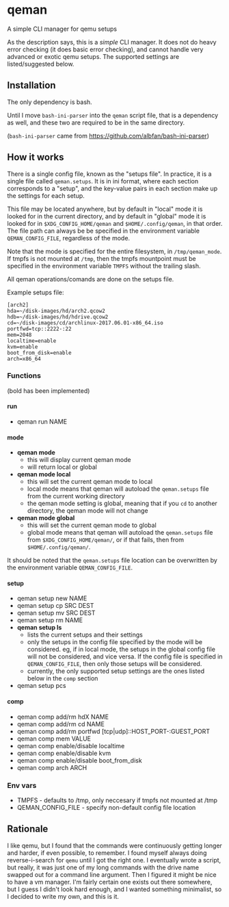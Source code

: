 # qeman

A simple CLI manager for qemu setups

As the description says, this is a _simple_ CLI manager.
It does not do heavy error checking (it does basic error checking),
and cannot handle very advanced or exotic qemu setups. The supported
settings are listed/suggested below.

## Installation

The only dependency is bash.

Until I move `bash-ini-parser` into the `qeman` script file, that
is a dependency as well, and these two are required to be in the
same directory.

(`bash-ini-parser` came from <https://github.com/albfan/bash-ini-parser>)

## How it works

There is a single config file, known as the "setups file".
In practice, it is a single file called `qeman.setups`. It is in ini
format, where each section corresponds to a "setup", and the key-value
pairs in each section make up the settings for each setup. 

This file may be located anywhere, but by default in "local" mode
it is looked for in the current directory, and by default in "global"
mode it is looked for in `$XDG_CONFIG_HOME/qeman` and
`$HOME/.config/qeman`, in that order. The file path can always be
be specified in the environment variable `QEMAN_CONFIG_FILE`,
regardless of the mode.

Note that the mode is specified for the entire filesystem,
in `/tmp/qeman_mode`. If tmpfs is not mounted at `/tmp`, then the
tmpfs mountpoint must be specified in the environment variable
`TMPFS` without the trailing slash.

All qeman operations/comands are done on the setups file.

Example setups file:
```
[arch2]
hda=~/disk-images/hd/arch2.qcow2
hdb=~/disk-images/hd/hdrive.qcow2
cd=~/disk-images/cd/archlinux-2017.06.01-x86_64.iso
portfwd=tcp::2222-:22
mem=2048
localtime=enable
kvm=enable
boot_from_disk=enable
arch=x86_64
```

### Functions

(bold has been implemented)

#### run

- qeman run NAME

#### mode

- **qeman mode**
  - this will display current qeman mode
  - will return local or global
- **qeman mode local**
  - this will set the current qeman mode to local
  - local mode means that qeman will autoload the `qeman.setups` file from the current working directory
  - the qeman mode setting is global, meaning that if you `cd` to another directory, the qeman mode will not change
- **qeman mode global**
  - this will set the current qeman mode to global
  - global mode means that qeman will autoload the `qeman.setups` file from `$XDG_CONFIG_HOME/qeman/`, or if that fails, then from `$HOME/.config/qeman/`.

It should be noted that the `qeman.setups` file location can be overwritten by the environment variable `QEMAN_CONFIG_FILE`.

#### setup

- qeman setup new NAME
- qeman setup cp SRC DEST
- qeman setup mv SRC DEST
- qeman setup rm NAME
- **qeman setup ls**
  - lists the current setups and their settings
  - only the setups in the config file specified by the mode will be considered. eg, if in local mode, the setups in the global config file will not be considered, and vice versa. If the config file is specified in `QEMAN_CONFIG_FILE`, then only those setups will be considered.
  - currently, the only supported setup settings are the ones listed below in the `comp` section
- qeman setup pcs

#### comp

- qeman comp add/rm hdX NAME
- qeman comp add/rm cd NAME
- qeman comp add/rm portfwd [tcp|udp]::HOST_PORT-:GUEST_PORT
- qeman comp mem VALUE
- qeman comp enable/disable localtime
- qeman comp enable/disable kvm
- qeman comp enable/disable boot_from_disk
- qeman comp arch ARCH

### Env vars

- TMPFS - defaults to /tmp, only neccesary if tmpfs not mounted at /tmp
- QEMAN_CONFIG_FILE - specify non-default config file location


## Rationale

I like qemu, but I found that the commands were continuously
getting longer and harder, if even possible, to remember.
I found myself always doing reverse-i-search for `qemu` until I
got the right one. I eventually wrote a script, but really, it
was just one of my long commands with the drive name swapped out
for a command line argument. Then I figured it might be nice to have
a vm manager. I'm fairly certain one exists out there somewhere, but
I guess I didn't look hard enough, and I wanted something minimalist,
so I decided to write my own, and this is it.
